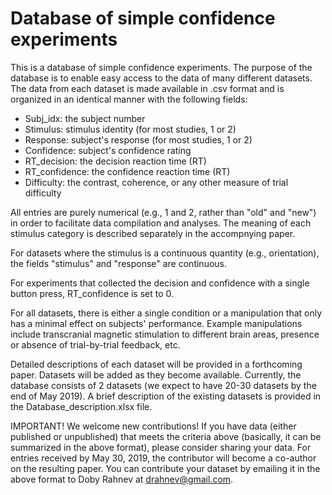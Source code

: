 # Database of simple confidence experiments

This is a database of simple confidence experiments. The purpose of the database is to enable easy access to the data of many different datasets. The data from each dataset is made available in .csv format and is organized in an identical manner with the following fields:
- Subj_idx: the subject number
- Stimulus: stimulus identity (for most studies, 1 or 2)
- Response: subject's response (for most studies, 1 or 2)
- Confidence: subject's confidence rating
- RT_decision: the decision reaction time (RT)
- RT_confidence: the confidence reaction time (RT)
- Difficulty: the contrast, coherence, or any other measure of trial difficulty

All entries are purely numerical (e.g., 1 and 2, rather than "old" and "new") in order to facilitate data compilation and analyses. The meaning of each stimulus category is described separately in the accompnying paper.

For datasets where the stimulus is a continuous quantity (e.g., orientation), the fields "stimulus" and "response" are continuous.

For experiments that collected the decision and confidence with a single button press, RT_confidence is set to 0.

For all datasets, there is either a single condition or a manipulation that only has a minimal effect on subjects' performance. Example manipulations include transcranial magnetic stimulation to different brain areas, presence or absence of trial-by-trial feedback, etc. 

Detailed descriptions of each dataset will be provided in a forthcoming paper. Datasets will be added as they become available. Currently, the database consists of 2 datasets (we expect to have 20-30 datasets by the end of May 2019). A brief description of the existing datasets is provided in the Database_description.xlsx file.

IMPORTANT!
We welcome new contributions! If you have data (either published or unpublished) that meets the criteria above (basically, it can be summarized in the above format), please consider sharing your data. For entries received by May 30, 2019, the contributor will become a co-author on the resulting paper. You can contribute your dataset by emailing it in the above format to Doby Rahnev at drahnev@gmail.com.
